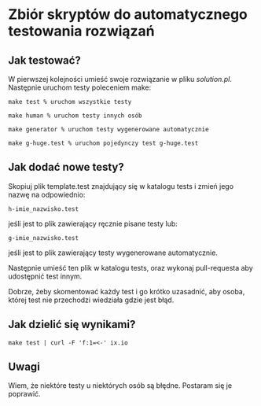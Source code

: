 # Zbiór skryptów do automatycznego testowania rozwiązań

## Jak testować?
W pierwszej kolejności umieść swoje rozwiązanie w pliku _solution.pl_.
Następnie uruchom testy poleceniem make:

```
make test % uruchom wszystkie testy
```

```
make human % uruchom testy innych osób
```

```
make generator % uruchom testy wygenerowane automatycznie
```

```
make g-huge.test % uruchom pojedynczy test g-huge.test
```

## Jak dodać nowe testy?
Skopiuj plik template.test znajdujący się w katalogu tests i zmień jego nazwę na odpowiednio:
```
h-imie_nazwisko.test
```
jeśli jest to plik zawierający ręcznie pisane testy lub:

```
g-imie_nazwisko.test
```
jeśli jest to plik zawierający testy wygenerowane automatycznie.

Następnie umieść ten plik w katalogu tests, oraz wykonaj pull-requesta aby udostępnić
test innym.

Dobrze, żeby skomentować każdy test i go krótko uzasadnić, aby osoba, której test nie
przechodzi wiedziała gdzie jest błąd.

## Jak dzielić się wynikami?
```
make test | curl -F 'f:1=<-' ix.io
```

## Uwagi
Wiem, że niektóre testy u niektórych osób są błędne.
Postaram się je poprawić.
